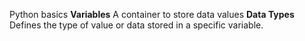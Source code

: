 Python basics
**Variables**
A container to store data values
**Data Types**
Defines the type of value or data stored in a specific variable. 
